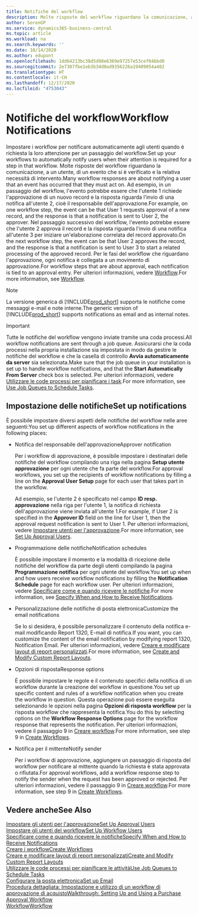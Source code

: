 ```yaml
---
title: Notifiche del workflow
description: Molte risposte del workflow riguardano la comunicazione, a un utente, di un evento che si è verificato e la relativa necessità di intervento. Ad esempio, in un passaggio del workflow, l'evento potrebbe essere che l'utente 1 richiede l'approvazione di un nuovo record e la risposta riguarda l'invio di una notifica all'utente 2, cioè il responsabile dell'approvazione. Nel passaggio successivo del workflow, l'evento potrebbe essere che l'utente 2 approva il record e la risposta riguarda l'invio di una notifica all'utente 3 per iniziare un'elaborazione correlata del record approvato. Per le fasi del workflow che riguardano l'approvazione, ogni notifica è collegata a un movimento di approvazione.
author: SorenGP
ms.service: dynamics365-business-central
ms.topic: article
ms.workload: na
ms.search.keywords: ''
ms.date: 10/14/2020
ms.author: edupont
ms.openlocfilehash: 1dd64213bc38d5d98e6369e97257e53cef04bbd0
ms.sourcegitcommit: 2e7307fbe1eb3b34d0ad9356226a19409054a402
ms.translationtype: HT
ms.contentlocale: it-CH
ms.lasthandoff: 12/17/2020
ms.locfileid: "4753043"
---
```

# <a name="workflow-notifications"></a><span data-ttu-id="06cfd-106">Notifiche del workflow</span><span class="sxs-lookup"><span data-stu-id="06cfd-106">Workflow Notifications</span></span>

<span data-ttu-id="06cfd-107">Impostare i workflow per notificare automaticamente agli utenti quando è richiesta la loro attenzione per un passaggio del workflow.</span><span class="sxs-lookup"><span data-stu-id="06cfd-107">Set up your workflows to automatically notify users when their attention is required for a step in that workflow.</span></span> <span data-ttu-id="06cfd-108">Molte risposte del workflow riguardano la comunicazione, a un utente, di un evento che si è verificato e la relativa necessità di intervento.</span><span class="sxs-lookup"><span data-stu-id="06cfd-108">Many workflow responses are about notifying a user that an event has occurred that they must act on.</span></span> <span data-ttu-id="06cfd-109">Ad esempio, in un passaggio del workflow, l'evento potrebbe essere che l'utente 1 richiede l'approvazione di un nuovo record e la risposta riguarda l'invio di una notifica all'utente 2, cioè il responsabile dell'approvazione.</span><span class="sxs-lookup"><span data-stu-id="06cfd-109">For example, on one workflow step, the event can be that User 1 requests approval of a new record, and the response is that a notification is sent to User 2, the approver.</span></span> <span data-ttu-id="06cfd-110">Nel passaggio successivo del workflow, l'evento potrebbe essere che l'utente 2 approva il record e la risposta riguarda l'invio di una notifica all'utente 3 per iniziare un'elaborazione correlata del record approvato.</span><span class="sxs-lookup"><span data-stu-id="06cfd-110">On the next workflow step, the event can be that User 2 approves the record, and the response is that a notification is sent to User 3 to start a related processing of the approved record.</span></span> <span data-ttu-id="06cfd-111">Per le fasi del workflow che riguardano l'approvazione, ogni notifica è collegata a un movimento di approvazione.</span><span class="sxs-lookup"><span data-stu-id="06cfd-111">For workflow steps that are about approval, each notification is tied to an approval entry.</span></span> <span data-ttu-id="06cfd-112">Per ulteriori informazioni, vedere [Workflow](across-workflow.md).</span><span class="sxs-lookup"><span data-stu-id="06cfd-112">For more information, see [Workflow](across-workflow.md).</span></span>  

> [!NOTE]  
> <span data-ttu-id="06cfd-113">La versione generica di [!INCLUDE[prod_short](includes/prod_short.md)] supporta le notifiche come messaggi e-mail e note interne.</span><span class="sxs-lookup"><span data-stu-id="06cfd-113">The generic version of [!INCLUDE[prod_short](includes/prod_short.md)] supports notifications as email and as internal notes.</span></span>  

> [!IMPORTANT]  
> <span data-ttu-id="06cfd-114">Tutte le notifiche del workflow vengono inviate tramite una coda processi.</span><span class="sxs-lookup"><span data-stu-id="06cfd-114">All workflow notifications are sent through a job queue.</span></span> <span data-ttu-id="06cfd-115">Assicurarsi che la coda processi nella propria installazione sia impostata in modo da gestire le notifiche del workflow e che la casella di controllo **Avvia automaticamente da server** sia selezionata.</span><span class="sxs-lookup"><span data-stu-id="06cfd-115">Make sure that the job queue in your installation is set up to handle workflow notifications, and that the **Start Automatically From Server** check box is selected.</span></span> <span data-ttu-id="06cfd-116">Per ulteriori informazioni, vedere [Utilizzare le code processi per pianificare i task](admin-job-queues-schedule-tasks.md).</span><span class="sxs-lookup"><span data-stu-id="06cfd-116">For more information, see [Use Job Queues to Schedule Tasks](admin-job-queues-schedule-tasks.md).</span></span>

## <a name="set-up-notifications"></a><span data-ttu-id="06cfd-117">Impostazione delle notifiche</span><span class="sxs-lookup"><span data-stu-id="06cfd-117">Set up notifications</span></span>

<span data-ttu-id="06cfd-118">È possibile impostare diversi aspetti delle notifiche del workflow nelle aree seguenti:</span><span class="sxs-lookup"><span data-stu-id="06cfd-118">You set up different aspects of workflow notifications in the following places:</span></span>  

* <span data-ttu-id="06cfd-119">Notifica del responsabile dell'approvazione</span><span class="sxs-lookup"><span data-stu-id="06cfd-119">Approver notification</span></span>

    <span data-ttu-id="06cfd-120">Per i workflow di approvazione, è possibile impostare i destinatari delle notifiche del workflow compilando una riga nella pagina **Setup utente approvazione** per ogni utente che fa parte del workflow.</span><span class="sxs-lookup"><span data-stu-id="06cfd-120">For approval workflows, you set up the recipients of workflow notifications by filling a line on the **Approval User Setup** page for each user that takes part in the workflow.</span></span>  

    <span data-ttu-id="06cfd-121">Ad esempio, se l'utente 2 è specificato nel campo **ID resp. approvazione** nella riga per l'utente 1, la notifica di richiesta dell'approvazione viene inviata all'utente 1.</span><span class="sxs-lookup"><span data-stu-id="06cfd-121">For example, if User 2 is specified in the **Approver ID** field on the line for User 1, then the approval request notification is sent to User 1.</span></span> <span data-ttu-id="06cfd-122">Per ulteriori informazioni, vedere [Impostare utenti per l'approvazione](across-how-to-set-up-approval-users.md).</span><span class="sxs-lookup"><span data-stu-id="06cfd-122">For more information, see [Set Up Approval Users](across-how-to-set-up-approval-users.md).</span></span>  
* <span data-ttu-id="06cfd-123">Programmazione delle notifiche</span><span class="sxs-lookup"><span data-stu-id="06cfd-123">Notification schedules</span></span>

    <span data-ttu-id="06cfd-124">È possibile impostare il momento e la modalità di ricezione delle notifiche del workflow da parte degli utenti compilando la pagina **Programmazione notifica** per ogni utente del workflow.</span><span class="sxs-lookup"><span data-stu-id="06cfd-124">You set up when and how users receive workflow notifications by filling the **Notification Schedule** page for each workflow user.</span></span> <span data-ttu-id="06cfd-125">Per ulteriori informazioni, vedere [Specificare come e quando ricevere le notifiche](across-how-to-specify-when-and-how-to-receive-notifications.md).</span><span class="sxs-lookup"><span data-stu-id="06cfd-125">For more information, see [Specify When and How to Receive Notifications](across-how-to-specify-when-and-how-to-receive-notifications.md).</span></span>  
* <span data-ttu-id="06cfd-126">Personalizzazione delle notifiche di posta elettronica</span><span class="sxs-lookup"><span data-stu-id="06cfd-126">Customize the email notifications</span></span>

    <span data-ttu-id="06cfd-127">Se lo si desidera, è possibile personalizzare il contenuto della notifica e-mail modificando Report 1320, E-mail di notifica.</span><span class="sxs-lookup"><span data-stu-id="06cfd-127">If you want, you can customize the content of the email notification by modifying report 1320, Notification Email.</span></span> <span data-ttu-id="06cfd-128">Per ulteriori informazioni, vedere [Creare e modificare layout di report personalizzati](ui-how-create-custom-report-layout.md).</span><span class="sxs-lookup"><span data-stu-id="06cfd-128">For more information, see [Create and Modify Custom Report Layouts](ui-how-create-custom-report-layout.md).</span></span>  
* <span data-ttu-id="06cfd-129">Opzioni di risposta</span><span class="sxs-lookup"><span data-stu-id="06cfd-129">Response options</span></span>

    <span data-ttu-id="06cfd-130">È possibile impostare le regole e il contenuto specifici della notifica di un workflow durante la creazione del workflow in questione.</span><span class="sxs-lookup"><span data-stu-id="06cfd-130">You set up specific content and rules of a workflow notification when you create the workflow in question.</span></span> <span data-ttu-id="06cfd-131">Questa operazione può essere eseguita selezionando le opzioni nella pagina **Opzioni di risposta workflow** per la risposta workflow che rappresenta la notifica.</span><span class="sxs-lookup"><span data-stu-id="06cfd-131">You do this by selecting options on the **Workflow Response Options** page for the workflow response that represents the notification.</span></span> <span data-ttu-id="06cfd-132">Per ulteriori informazioni, vedere il passaggio 9 in [Creare workflow](across-how-to-create-workflows.md).</span><span class="sxs-lookup"><span data-stu-id="06cfd-132">For more information, see step 9 in [Create Workflows](across-how-to-create-workflows.md).</span></span>  

* <span data-ttu-id="06cfd-133">Notifica per il mittente</span><span class="sxs-lookup"><span data-stu-id="06cfd-133">Notify sender</span></span>

    <span data-ttu-id="06cfd-134">Per i workflow di approvazione, aggiungere un passaggio di risposta del workflow per notificare al mittente quando la richiesta è stata approvata o rifiutata.</span><span class="sxs-lookup"><span data-stu-id="06cfd-134">For approval workflows, add a workflow response step to notify the sender when the request has been approved or rejected.</span></span> <span data-ttu-id="06cfd-135">Per ulteriori informazioni, vedere il passaggio 9 in [Creare workflow](across-how-to-create-workflows.md).</span><span class="sxs-lookup"><span data-stu-id="06cfd-135">For more information, see step 9 in [Create Workflows](across-how-to-create-workflows.md).</span></span>  

## <a name="see-also"></a><span data-ttu-id="06cfd-136">Vedere anche</span><span class="sxs-lookup"><span data-stu-id="06cfd-136">See Also</span></span>

[<span data-ttu-id="06cfd-137">Impostare gli utenti per l'approvazione</span><span class="sxs-lookup"><span data-stu-id="06cfd-137">Set Up Approval Users</span></span>](across-how-to-set-up-approval-users.md)  
[<span data-ttu-id="06cfd-138">Impostare gli utenti del workflow</span><span class="sxs-lookup"><span data-stu-id="06cfd-138">Set Up Workflow Users</span></span>](across-how-to-set-up-workflow-users.md)  
[<span data-ttu-id="06cfd-139">Specificare come e quando ricevere le notifiche</span><span class="sxs-lookup"><span data-stu-id="06cfd-139">Specify When and How to Receive Notifications</span></span>](across-how-to-specify-when-and-how-to-receive-notifications.md)  
[<span data-ttu-id="06cfd-140">Creare i workflow</span><span class="sxs-lookup"><span data-stu-id="06cfd-140">Create Workflows</span></span>](across-how-to-create-workflows.md)  
[<span data-ttu-id="06cfd-141">Creare e modificare layout di report personalizzati</span><span class="sxs-lookup"><span data-stu-id="06cfd-141">Create and Modify Custom Report Layouts</span></span>](ui-how-create-custom-report-layout.md)  
[<span data-ttu-id="06cfd-142">Utilizzare le code processi per pianificare le attività</span><span class="sxs-lookup"><span data-stu-id="06cfd-142">Use Job Queues to Schedule Tasks</span></span>](admin-job-queues-schedule-tasks.md)  
[<span data-ttu-id="06cfd-143">Configurare la posta elettronica</span><span class="sxs-lookup"><span data-stu-id="06cfd-143">Set up Email</span></span>](admin-how-setup-email.md)  
[<span data-ttu-id="06cfd-144">Procedura dettagliata: Impostazione e utilizzo di un workflow di approvazione di acquisto</span><span class="sxs-lookup"><span data-stu-id="06cfd-144">Walkthrough: Setting Up and Using a Purchase Approval Workflow</span></span>](walkthrough-setting-up-and-using-a-purchase-approval-workflow.md)  
[<span data-ttu-id="06cfd-145">Workflow</span><span class="sxs-lookup"><span data-stu-id="06cfd-145">Workflow</span></span>](across-workflow.md)  
